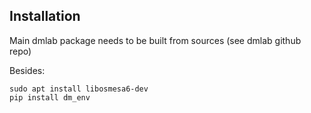 ## Installation

Main dmlab package needs to be built from sources (see dmlab github repo)

Besides:

```shell
sudo apt install libosmesa6-dev
pip install dm_env
```
